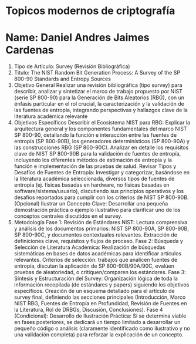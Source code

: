 # Topicos modernos de criptografía

# Name: Daniel Andres Jaimes Cardenas
1. Tipo de Artículo: Survey (Revisión Bibliográfica)
2. Titulo: The NIST Random Bit Generation Process: A Survey of the SP 800-90 Standards and Entropy Sources
3. Objetivo General
Realizar una revisión bibliográfica (tipo survey) para describir, analizar y sintetizar el marco de trabajo propuesto por NIST (serie SP 800-90) para la Generación de Bits Aleatorios (RBG), con un énfasis particular en el rol crucial, la caracterización y la validación de las fuentes de entropía, integrando perspectivas y hallazgos clave de la literatura académica relevante
4. Objetivos Específicos
Describir el Ecosistema NIST para RBG: Explicar la arquitectura general y los componentes fundamentales del marco NIST SP 800-90, detallando la función e interacción entre las fuentes de entropía (SP 800-90B), los generadores determinísticos (SP 800-90A) y las construcciones RBG (SP 800-90C).
Analizar en detalle los requisitos clave de NIST SP 800-90B para la validación de fuentes de entropía, incluyendo los diferentes métodos de estimación de entropía  y la función e implementación de las pruebas de salud.
Revisar Tipos y Desafíos de Fuentes de Entropía: Investigar y categorizar, basándose en la literatura académica seleccionada, diversos tipos de fuentes de entropía (ej. físicas basadas en hardware, no físicas basadas en software/sistema/usuario), discutiendo sus principios operativos y los desafíos reportados para cumplir con los criterios de NIST SP 800-90B.
(Opcional) Ilustrar un Concepto Clave: Desarrollar una pequeña demostración práctica o ejemplo ilustrativo para clarificar uno de los conceptos centrales discutidos en el survey.
5. Metodología
Fase 1: Revisión de Estándares NIST: Lectura comprensiva y análisis de los documentos primarios: NIST SP 800-90A, SP 800-90B, SP 800-90C, y documentos contextuales relevantes. Extracción de definiciones clave, requisitos y flujos de proceso.
Fase 2: Búsqueda y Selección de Literatura Académica: Realización de búsquedas sistemáticas en bases de datos académicas para identificar artículos relevantes. Criterios de selección: trabajos que analicen fuentes de entropía, discutan la aplicación de SP 800-90B/90A/90C, evalúen pruebas de aleatoriedad, o critiquen/comparen los estándares.
Fase 3: Síntesis y Estructuración del Survey: Organización lógica de toda la información recopilada (de estándares y papers) siguiendo los objetivos específicos. Creación de un esquema detallado para el artículo de survey final, definiendo las secciones principales (Introducción, Marco NIST RBG, Fuentes de Entropía en Profundidad, Revisión de Fuentes en la Literatura, Rol de DRBGs, Discusión, Conclusiones).
Fase 4 (Condicional): Desarrollo de Ilustración Práctica: Si se determina viable en fases posteriores, se dedicará un tiempo limitado a desarrollar un pequeño código o análisis (claramente identificado como ilustrativo y no una validación completa) para reforzar la explicación de un concepto.
